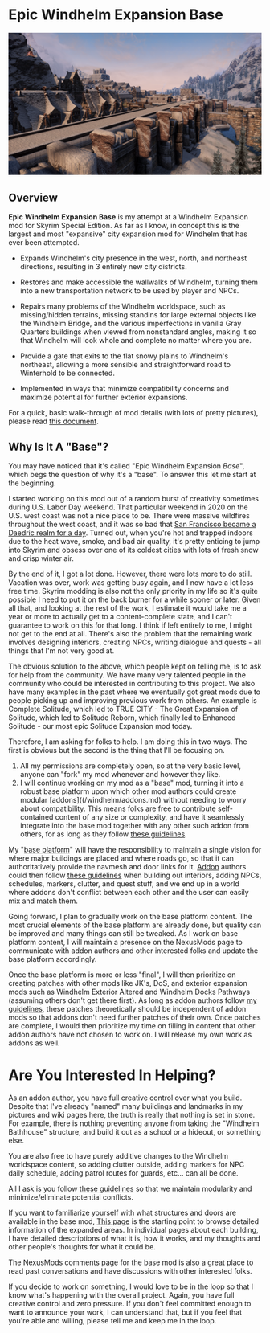# Epic Windhelm Expansion Base

![](/windhelm/pics/southwall.png?raw=true "An Epic Windhelm Expansion Mod")

## Overview

**Epic Windhelm Expansion Base** is my attempt at a Windhelm Expansion mod for Skyrim Special Edition. As far as I know, in concept this is the largest and most "expansive" city expansion mod for Windhelm that has ever been attempted.

* Expands Windhelm's city presence in the west, north, and northeast directions, resulting in 3 entirely new city districts.

* Restores and make accessible the wallwalks of Windhelm, turning them into a new transportation network to be used by player and NPCs.

* Repairs many problems of the Windhelm worldspace, such as missing/hidden terrains, missing standins for large external objects like the Windhelm Bridge, and the various imperfections in vanilla Gray Quarters buildings when viewed from nonstandard angles, making it so that Windhelm will look whole and complete no matter where you are.

* Provide a gate that exits to the flat snowy plains to Windhelm's northeast, allowing a more sensible and straightforward road to Winterhold to be connected.

* Implemented in ways that minimize compatibility concerns and maximize potential for further exterior expansions.

For a quick, basic walk-through of mod details (with lots of pretty pictures), please read [this document](/windhelm/tldr.md).

## Why Is It A "Base"?

You may have noticed that it's called "Epic Windhelm Expansion *Base*", which begs the question of why it's a "base". To answer this let me start at the beginning.

I started working on this mod out of a random burst of creativity sometimes during U.S. Labor Day weekend. That particular weekend in 2020 on the U.S. west coast was not a nice place to be. There were massive wildfires throughout the west coast, and it was so bad that [San Francisco became a Daedric realm for a day](https://www.youtube.com/watch?v=xBolnN8aiX8). Turned out, when you're hot and trapped indoors due to the heat wave, smoke, and bad air quality, it's pretty enticing to jump into Skyrim and obsess over one of its coldest cities with lots of fresh snow and crisp winter air.

By the end of it, I got a lot done. However, there were lots more to do still. Vacation was over, work was getting busy again, and I now have a lot less free time. Skyrim modding is also not the only priority in my life so it's quite possible I need to put it on the back burner for a while sooner or later. Given all that, and looking at the rest of the work, I estimate it would take me a year or more to actually get to a content-complete state, and I can't guarantee to work on this for that long. I think if left entirely to me, I might not get to the end at all. There's also the problem that the remaining work involves designing interiors, creating NPCs, writing dialogue and quests - all things that I'm not very good at.

The obvious solution to the above, which people kept on telling me, is to ask for help from the community. We have many very talented people in the community who could be interested in contributing to this project. We also have many examples in the past where we eventually got great mods due to people picking up and improving previous work from others. An example is Complete Solitude, which led to TRUE CITY - The Great Expansion of Solitude, which led to Solitude Reborn, which finally led to Enhanced Solitude - our most epic Solitude Expansion mod today.

Therefore, I am asking for folks to help. I am doing this in two ways. The first is obvious but the second is the thing that I'll be focusing on.

1. All my permissions are completely open, so at the very basic level, anyone can "fork" my mod whenever and however they like.
2. I will continue working on my mod as a "base" mod, turning it into a robust base platform upon which other mod authors could create modular [addons]((/windhelm/addons.md) without needing to worry about compatibility. This means folks are free to contribute self-contained content of any size or complexity, and have it seamlessly integrate into the base mod together with any other such addon from others, for as long as they follow [these guidelines](/windhelm/guidelines.md).

My "[base platform](/windhelm/base.md)" will have the responsibility to maintain a single vision for where major buildings are placed and where roads go, so that it can authoritatively provide the navmesh and door links for it. [Addon](/windhelm/addons.md) authors could then follow [these guidelines](/windhelm/guidelines.md) when building out interiors, adding NPCs, schedules, markers, clutter, and quest stuff, and we end up in a world where addons don't conflict between each other and the user can easily mix and match them.

Going forward, I plan to gradually work on the base platform content. The most crucial elements of the base platform are already done, but quality can be improved and many things can still be tweaked. As I work on base platform content, I will maintain a presence on the NexusMods page to communicate with addon authors and other interested folks and update the base platform accordingly.

Once the base platform is more or less "final", I will then prioritize on creating patches with other mods like JK's, DoS, and exterior expansion mods such as Windhelm Exterior Altered and Windhelm Docks Pathways (assuming others don't get there first). As long as addon authors follow [my guidelines](/windhelm/guidelines.md), these patches theoretically should be independent of addon mods so that addons don't need further patches of their own. Once patches are complete, I would then prioritize my time on filling in content that other addon authors have not chosen to work on. I will release my own work as addons as well.

# Are You Interested In Helping?

As an addon author, you have full creative control over what you build. Despite that I've already "named" many buildings and landmarks in my pictures and wiki pages here, the truth is really that nothing is set in stone. For example, there is nothing preventing anyone from taking the "Windhelm Bathhouse" structure, and build it out as a school or a hideout, or something else.

You are also free to have purely additive changes to the Windhelm worldspace content, so adding clutter outside, adding markers for NPC daily schedule, adding patrol routes for guards, etc... can all be done.

All I ask is you follow [these guidelines](/windhelm/guidelines.md) so that we maintain modularity and minimize/eliminate potential conflicts.

If you want to familiarize yourself with what structures and doors are available in the base mod, [This page](/windhelm/details.md) is the starting point to browse detailed information of the expanded areas. In individual pages about each building, I have detailed descriptions of what it is, how it works, and my thoughts and other people's thoughts for what it could be.

The NexusMods comments page for the base mod is also a great place to read past conversations and have discussions with other interested folks.

If you decide to work on something, I would love to be in the loop so that I know what's happening with the overall project. Again, you have full creative control and zero pressure. If you don't feel committed enough to want to announce your work, I can understand that, but if you feel that you're able and willing, please tell me and keep me in the loop.
